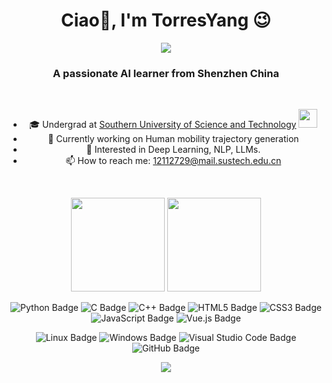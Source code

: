 <h1 align="center">Ciao👋, I'm TorresYang 😉</h1>
<center>

![](https://github.com/halfrost/halfrost/blob/master/icons/header_1.png)

<h3 align="center">A passionate AI learner from Shenzhen China</h3>

<div>&nbsp;</div>

- 🎓 Undergrad at <a href="https://www.sustech.edu.cn/">Southern University of Science and Technology</a> <img src="https://media.giphy.com/media/WUlplcMpOCEmTGBtBW/giphy.gif" width="30">
- 🌱 Currently working on Human mobility trajectory generation
- 🧐 Interested in Deep Learning, NLP, LLMs.
- 📫 How to reach me: 12112729@mail.sustech.edu.cn

<div>&nbsp;</div>

<!-- GitHub 数据统计 -->
<p align='center'>
<img height="150px" src="https://github-readme-stats-git-masterrstaa-rickstaa.vercel.app/api?username=TorresYangX&hide_title=true&hide_border=true&show_icons=true&include_all_commits=true&line_height=21&theme=tokyonight" />
<img height="150px" src="https://github-readme-stats-git-masterrstaa-rickstaa.vercel.app/api/top-langs/?username=TorresYangX&hide_title=true&hide_border=true&layout=compact&langs_count=6&theme=tokyonight"/><br>
</p>

<div align='center'>
  
  ![Python Badge](https://img.shields.io/badge/Python-3776AB?logo=python&logoColor=fff&style=flat)
  ![C Badge](https://img.shields.io/badge/C-A8B9CC?logo=c&logoColor=fff&style=flat)
  ![C++ Badge](https://img.shields.io/badge/C%2B%2B-00599C?logo=cplusplus&logoColor=fff&style=flat)
  ![HTML5 Badge](https://img.shields.io/badge/HTML5-E34F26?logo=html5&logoColor=fff&style=flat)
  ![CSS3 Badge](https://img.shields.io/badge/CSS3-1572B6?logo=css3&logoColor=fff&style=flat)
  ![JavaScript Badge](https://img.shields.io/badge/JavaScript-F7DF1E?logo=javascript&logoColor=000&style=flat)
  ![Vue.js Badge](https://img.shields.io/badge/Vue.js-4FC08D?logo=vuedotjs&logoColor=fff&style=flat)

  ![Linux Badge](https://img.shields.io/badge/Linux-FCC624?logo=linux&logoColor=000&style=flat)
  ![Windows Badge](https://img.shields.io/badge/Windows-0078D6?logo=windows&logoColor=fff&style=flat)
  ![Visual Studio Code Badge](https://img.shields.io/badge/Visual%20Studio%20Code-007ACC?logo=visualstudiocode&logoColor=fff&style=flat)
  ![GitHub Badge](https://img.shields.io/badge/GitHub-181717?logo=github&logoColor=fff&style=flat)

  <!-- programming tool icon 编程工具图标 -->
  <img src="https://skillicons.dev/icons?i=python,java,c,cpp,vscode,idea,git,github,twitter,instagram" /><br>
</div>
